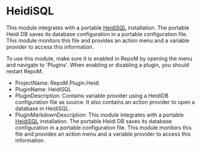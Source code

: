 # HeidiSQL

This module integrates with a portable [HeidiSQL](https://www.heidisql.com/)  installation. The portable Heidi DB saves its database configuration in a portable configuration file. This module monitors this file and provides an action menu and a variable provider to access this information.

To use this module, make sure it is enabled in RepoM by opening the menu and navigate to 'Plugins'. When enabling or disabling a plugin, you should restart RepoM.

- ProjectName: RepoM.Plugin.Heidi
- PluginName: HeidiSQL
- PluginDescription: Contains variable provider using a HeidiDB configuration file as source. It also contains an action provider to open a database in HeidiSQL.
- PluginMarkdownDescription: This module integrates with a portable [HeidiSQL](https://www.heidisql.com/)  installation. The portable Heidi DB saves its database configuration in a portable configuration file. This module monitors this file and provides an action menu and a variable provider to access this information.

